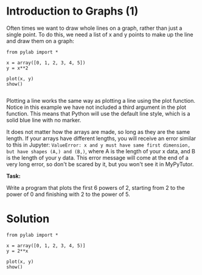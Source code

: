 # Introduction to Graphs (1)


Often times we want to draw whole lines on a graph, rather than just a single point. To do this, we need a list of x and y points to make up the line and draw them on a graph:

```
from pylab import *

x = array([0, 1, 2, 3, 4, 5])
y = x**2

plot(x, y)
show()
 
```

Plotting a line works the same way as plotting a line using the plot function. Notice in this example we have not included a third argument in the plot function. This means that Python will use the default line style, which is a solid blue line with no marker. 

It does not matter how the arrays are made, so long as they are the same length. If your arrays have different lengths, you will receive an error similar to this in Jupyter: `ValueError: x and y must have same first dimension, but have shapes (A,) and (B,)`, where A is the length of your x data, and B is the length of your y data. This error message will come at the end of a very long error, so don't be scared by it, but you won't see it in MyPyTutor.


**Task:** 

Write a program that plots the first 6 powers of 2, starting from 2 to the power of 0 and finishing with 2 to the power of 5.

# Solution


```
from pylab import *

x = array([0, 1, 2, 3, 4, 5)]
y = 2**x

plot(x, y)
show()

```







